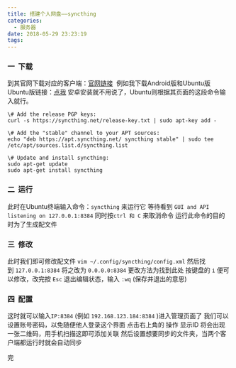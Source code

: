 ```yaml
---
title: 搭建个人网盘——syncthing
categories:
  - 服务器
date: 2018-05-29 23:23:19
tags:
---
```


### 一  下载

到其官网下载对应的客户端<!--more-->：[官网链接](https://syncthing.net/)  例如我下载Android版和Ubuntu版 Ubuntu版链接：[点我](https://apt.syncthing.net/)
安卓安装就不用说了，Ubuntu则根据其页面的这段命令输入就行。
```
\# Add the release PGP keys:
curl -s https://syncthing.net/release-key.txt | sudo apt-key add -

\# Add the "stable" channel to your APT sources:
echo "deb https://apt.syncthing.net/ syncthing stable" | sudo tee /etc/apt/sources.list.d/syncthing.list

\# Update and install syncthing:
sudo apt-get update
sudo apt-get install syncthing
```
### 二  运行

此时在Ubuntu终端输入命令：`syncthing` 来运行它 等待看到
`GUI and API listening on 127.0.0.1:8384`
同时按`ctrl 和 C` 来取消命令 运行此命令的目的时为了生成配文件

### 三  修改

此时我们即可修改配文件
`vim ~/.config/syncthing/config.xml`
然后找到 `127.0.0.1:8384` 将之改为 `0.0.0.0:8384`
更改方法为找到此处 按键盘的 `i` 便可以修改，改完按 `Esc` 退出编辑状态，输入 `:wq` (保存并退出的意思)

### 四  配置

这时就可以输入`IP:8384` (例如 `192.168.123.184:8384` )进入管理页面了 我们可以设置账号密码，以免随便他人登录这个界面 点击右上角的 操作 显示ID 将会出现一张二维码，用手机扫描这即可添加关联 然后设置想要同步的文件夹，当两个客户端都运行时就会自动同步

完
